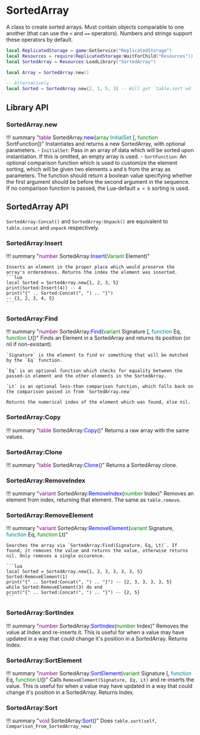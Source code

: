 # SortedArray
A class to create sorted arrays. Must contain objects comparable to one another (that can use the `<` and `==` operators). Numbers and strings support these operators by default.
```lua
local ReplicatedStorage = game:GetService("ReplicatedStorage")
local Resources = require(ReplicatedStorage:WaitForChild("Resources"))
local SortedArray = Resources:LoadLibrary("SortedArray")

local Array = SortedArray.new()

-- Alternatively
local Sorted = SortedArray.new{2, 1, 5, 3} -- Will get `table.sort`ed
```

## Library API

### SortedArray.new

!!! summary "<span style="color:purple;">table</span> SortedArray.<span style="color:blue;">new</span>(<span style="color:green;">array</span> <span style="color:teal;">InitialSet</span> [, <span style="color:green;">function</span> SortFunction])"
	Instantiates and returns a new SortedArray, with optional parameters.
	- `InitialSet`: Pass in an array of data which will be sorted upon instantiation. If this is omitted, an empty array is used.
	- `SortFunction`: An optional comparison function which is used to customize the element sorting, which will be given two elements `a` and `b` from the array as parameters. The function should return a boolean value specifying whether the first argument should be before the second argument in the sequence. If no comparison function is passed, the Lua-default `a < b` sorting is used.

## SortedArray API

`SortedArray:Concat()` and `SortedArray:Unpack()` are equivalent to `table.concat` and `unpack` respectively.

### SortedArray:Insert

!!! summary "<span style="color:purple;">number</span> SortedArray:<span style="color:blue;">Insert</span>(<span style="color:green;">Variant</span> Element)"

	Inserts an element in the proper place which would preserve the array's orderedness. Returns the index the element was inserted.
	```lua
	local Sorted = SortedArray.new{1, 2, 3, 5}
	print(Sorted:Insert(4)) -- 4
	print("{" .. Sorted:Concat(", ") .. "}")
	-- {1, 2, 3, 4, 5}
	```

### SortedArray:Find

!!! summary "<span style="color:purple;">number</span> SortedArray:<span style="color:blue;">Find</span>(<span style="color:green;">variant</span> Signature [, <span style="color:teal;">function</span> Eq, <span style="color:green;">function</span> Lt])"
	Finds an Element in a SortedArray and returns its position (or nil if non-existant).

	`Signature` is the element to find or something that will be matched by the `Eq` function.

	`Eq` is an optional function which checks for equality between the passed-in element and the other elements in the SortedArray.

	`Lt` is an optional less-than comparison function, which falls back on the comparison passed in from `SortedArray.new`

	Returns the numerical index of the element which was found, else nil.

### SortedArray:Copy

!!! summary "<span style="color:purple;">table</span> SortedArray:<span style="color:blue;">Copy</span>()"
	Returns a raw array with the same values.

### SortedArray:Clone

!!! summary "<span style="color:purple;">table</span> SortedArray:<span style="color:blue;">Clone</span>()"
	Returns a SortedArray clone.

### SortedArray:RemoveIndex

!!! summary "<span style="color:purple;">variant</span> SortedArray:<span style="color:blue;">RemoveIndex</span>(<span style="color:green;">number</span> Index)"
		Removes an element from index, returning that element. The same as `table.remove`.

### SortedArray:RemoveElement

!!! summary "<span style="color:purple;">variant</span> SortedArray:<span style="color:blue;">RemoveElement</span>(<span style="color:green;">variant</span> Signature, <span style="color:teal;">function</span> Eq, <span style="color:green;">function</span> Lt)"

	Searches the array via `SortedArray:Find(Signature, Eq, Lt)`. If found, it removes the value and returns the value, otherwise returns nil. Only removes a single occurence.

	```lua
	local Sorted = SortedArray.new{1, 2, 3, 3, 3, 3, 5}
	Sorted:RemoveElement(1)
	print("{" .. Sorted:Concat(", ") .. "}") -- {2, 3, 3, 3, 3, 5}
	while Sorted:RemoveElement(3) do end
	print("{" .. Sorted:Concat(", ") .. "}") -- {2, 5}
	```

### SortedArray:SortIndex

!!! summary "<span style="color:purple;">number</span> SortedArray:<span style="color:blue;">SortIndex</span>(<span style="color:green;">number</span> Index)"
	Removes the value at Index and re-inserts it. This is useful for when a value may have updated in a way that could change it's position in a SortedArray. Returns Index.

### SortedArray:SortElement

!!! summary "<span style="color:purple;">number</span> SortedArray:<span style="color:blue;">SortElement</span>(<span style="color:green;">variant</span> Signature [, <span style="color:teal;">function</span> Eq, <span style="color:green;">function</span> Lt])"
	Calls `RemoveElement(Signature, Eq, Lt)` and re-inserts the value. This is useful for when a value may have updated in a way that could change it's position in a SortedArray. Returns Index.

### SortedArray:Sort

!!! summary "<span style="color:purple;">void</span> SortedArray:<span style="color:blue;">Sort</span>()"
	Does `table.sort(self, Comparison_From_SortedArray_new)`
